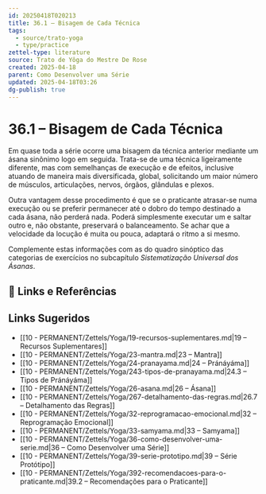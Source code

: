 ```yaml
---
id: 20250418T020213
title: 36.1 – Bisagem de Cada Técnica
tags:
  - source/trato-yoga
  - type/practice
zettel-type: literature
source: Trato de Yôga do Mestre De Rose
created: 2025-04-18
parent: Como Desenvolver uma Série
updated: 2025-04-18T03:26
dg-publish: true
---
```


# 36.1 – Bisagem de Cada Técnica

Em quase toda a série ocorre uma bisagem da técnica anterior mediante um ásana sinônimo logo em seguida. Trata-se de uma técnica ligeiramente diferente, mas com semelhanças de execução e de efeitos, inclusive atuando de maneira mais diversificada, global, solicitando um maior número de músculos, articulações, nervos, órgãos, glândulas e plexos.

Outra vantagem desse procedimento é que se o praticante atrasar-se numa execução ou se preferir permanecer até o dobro do tempo destinado a cada ásana, não perderá nada. Poderá simplesmente executar um e saltar outro e, não obstante, preservará o balanceamento. Se achar que a velocidade da locução é muita ou pouca, adaptará o ritmo a si mesmo.

Complemente estas informações com as do quadro sinóptico das categorias de exercícios no subcapítulo *Sistematização Universal dos Ásanas*.

## 🔗 Links e Referências

## Links Sugeridos

- [[10 - PERMANENT/Zettels/Yoga/19-recursos-suplementares.md\|19 – Recursos Suplementares]]
- [[10 - PERMANENT/Zettels/Yoga/23-mantra.md\|23 – Mantra]]
- [[10 - PERMANENT/Zettels/Yoga/24-pranayama.md\|24 – Pránáyáma]]
- [[10 - PERMANENT/Zettels/Yoga/243-tipos-de-pranayama.md\|24.3 – Tipos de Pránáyáma]]
- [[10 - PERMANENT/Zettels/Yoga/26-asana.md\|26 – Ásana]]
- [[10 - PERMANENT/Zettels/Yoga/267-detalhamento-das-regras.md\|26.7 – Detalhamento das Regras]]
- [[10 - PERMANENT/Zettels/Yoga/32-reprogramacao-emocional.md\|32 – Reprogramação Emocional]]
- [[10 - PERMANENT/Zettels/Yoga/33-samyama.md\|33 – Samyama]]
- [[10 - PERMANENT/Zettels/Yoga/36-como-desenvolver-uma-serie.md\|36 – Como Desenvolver uma Série]]
- [[10 - PERMANENT/Zettels/Yoga/39-serie-prototipo.md\|39 – Série Protótipo]]
- [[10 - PERMANENT/Zettels/Yoga/392-recomendacoes-para-o-praticante.md\|39.2 – Recomendações para o Praticante]]